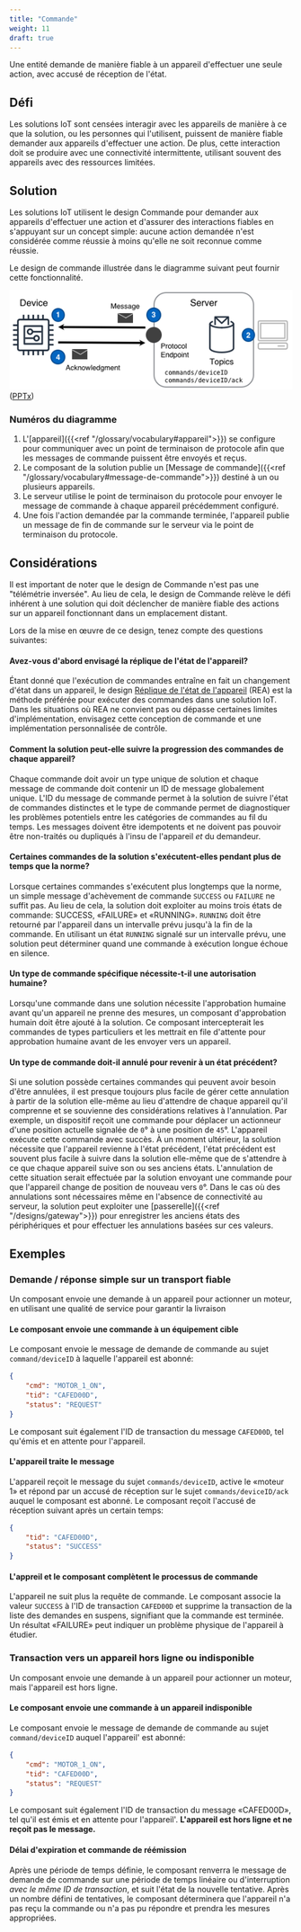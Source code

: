 ```yaml
---
title: "Commande"
weight: 11
draft: true
---
```

<!-- {{< synopsis-command >}}
-->

Une entité demande de manière fiable à un appareil d'effectuer une seule action, avec accusé de réception de l'état.
<!--more-->

## Défi

Les solutions IoT sont censées interagir avec les appareils de manière à ce que la solution, ou les personnes qui l'utilisent, puissent de manière fiable demander aux appareils d'effectuer une action. De plus, cette interaction doit se produire avec une connectivité intermittente, utilisant souvent des appareils avec des ressources limitées.

## Solution

Les solutions IoT utilisent le design Commande pour demander aux appareils d'effectuer une action et d'assurer des interactions fiables en s'appuyant sur un concept simple: aucune action demandée n'est considérée comme réussie à moins qu'elle ne soit reconnue comme réussie.

Le design de commande illustrée dans le diagramme suivant peut fournir cette fonctionnalité.

![Design de commande](command.png) ([PPTx](/designs/iot-atlas-patterns.pptx))

### Numéros du diagramme

1. L'[appareil]({{<ref "/glossary/vocabulary#appareil">}}) se configure pour communiquer avec un point de terminaison de protocole afin que les messages de commande puissent être envoyés et reçus.
2. Le composant de la solution publie un [Message de commande]({{<ref "/glossary/vocabulary#message-de-commande">}}) destiné à un ou plusieurs appareils.
3. Le serveur utilise le point de terminaison du protocole pour envoyer le message de commande à chaque appareil précédemment configuré.
4. Une fois l'action demandée par la commande terminée, l'appareil publie un message de fin de commande sur le serveur via le point de terminaison du protocole.

## Considérations

Il est important de noter que le design de Commande n'est pas une "télémétrie inversée". Au lieu de cela, le design de Commande relève le défi inhérent à une solution qui doit déclencher de manière fiable des actions sur un appareil fonctionnant dans un emplacement distant.

Lors de la mise en œuvre de ce design, tenez compte des questions suivantes:

#### Avez-vous d'abord envisagé la réplique de l'état de l'appareil?

Étant donné que l'exécution de commandes entraîne en fait un changement d'état dans un appareil, le design [Réplique de l'état de l'appareil](/fr/designs/device_state_replica/) (REA) est la méthode préférée pour exécuter des commandes dans une solution IoT. Dans les situations où REA ne convient pas ou dépasse certaines limites d'implémentation, envisagez cette conception de commande et une implémentation personnalisée de contrôle.

#### Comment la solution peut-elle suivre la progression des commandes de chaque appareil?
Chaque commande doit avoir un type unique de solution et chaque message de commande doit contenir un ID de message globalement unique. L'ID du message de commande permet à la solution de suivre l'état de commandes distinctes et le type de commande permet de diagnostiquer les problèmes potentiels entre les catégories de commandes au fil du temps. Les messages doivent être idempotents et ne doivent pas pouvoir être non-traités ou dupliqués à l'insu de l'appareil *et* du demandeur.

#### Certaines commandes de la solution s'exécutent-elles pendant plus de temps que la norme?
Lorsque certaines commandes s'exécutent plus longtemps que la norme, un simple message d'achèvement de commande `SUCCESS` ou `FAILURE` ne suffit pas. Au lieu de cela, la solution doit exploiter au moins trois états de commande: SUCCESS, «FAILURE» et «RUNNING». `RUNNING` doit être retourné par l'appareil dans un intervalle prévu jusqu'à la fin de la commande. En utilisant un état `RUNNING` signalé sur un intervalle prévu, une solution peut déterminer quand une commande à exécution longue échoue en silence.  

#### Un type de commande spécifique nécessite-t-il une autorisation humaine?
Lorsqu'une commande dans une solution nécessite l'approbation humaine avant qu'un appareil ne prenne des mesures, un composant d'approbation humain doit être ajouté à la solution. Ce composant intercepterait les commandes de types particuliers et les mettrait en file d'attente pour approbation humaine avant de les envoyer vers un appareil.

#### Un type de commande doit-il annulé pour revenir à un état précédent?
Si une solution possède certaines commandes qui peuvent avoir besoin d'être annulées, il est presque toujours plus facile de gérer cette annulation à partir de la solution elle-même au lieu d'attendre de chaque appareil qu'il comprenne et se souvienne des considérations relatives à l'annulation. Par exemple, un dispositif reçoit une commande pour déplacer un actionneur d'une position actuelle signalée de `0`&#176; à une position de `45`&#176;. L'appareil exécute cette commande avec succès. À un moment ultérieur, la solution nécessite que l'appareil revienne à l'état précédent, l'état précédent est souvent plus facile à suivre dans la solution elle-même que de s'attendre à ce que chaque appareil suive son ou ses anciens états. L'annulation de cette situation serait effectuée par la solution envoyant une commande pour que l'appareil change de position de nouveau vers `0`&#176;. 
Dans le cas où des annulations sont nécessaires même en l'absence de connectivité au serveur, la solution peut exploiter une [passerelle]({{<ref "/designs/gateway">}}) pour enregistrer les anciens états des périphériques et pour effectuer les annulations basées sur ces valeurs. 

## Exemples

### Demande / réponse simple sur un transport fiable
Un composant envoie une demande à un appareil pour actionner un moteur, en utilisant une qualité de service pour garantir la livraison

#### Le composant envoie une commande à un équipement cible
Le composant envoie le message de demande de commande au sujet `command/deviceID` à laquelle l'appareil est abonné:

```json
{
    "cmd": "MOTOR_1_ON",
    "tid": "CAFED00D",
    "status": "REQUEST"
}
```

Le composant suit également l'ID de transaction du message `CAFED00D`, tel qu'émis et en attente pour l'appareil.

#### L'appareil traite le message
L'appareil reçoit le message du sujet `commands/deviceID`, active le «moteur 1» et répond par un accusé de réception sur le sujet `commands/deviceID/ack` auquel le composant est abonné. Le composant reçoit l'accusé de réception suivant après un certain temps:

```json
{
    "tid": "CAFED00D",
    "status": "SUCCESS"
}
```

#### L'appreil et le composant complètent le processus de commande

L'appareil ne suit plus la requête de commande. Le composant associe la valeur `SUCCESS` à l'ID de transaction `CAFED00D` et supprime la transaction de la liste des demandes en suspens, signifiant que la commande est terminée. Un résultat «FAILURE» peut indiquer un problème physique de l'appareil à étudier.

### Transaction vers un appareil hors ligne ou indisponible
Un composant envoie une demande à un appareil pour actionner un moteur, mais l'appareil est hors ligne.

#### Le composant envoie une commande à un appareil indisponible
Le composant envoie le message de demande de commande au sujet `command/deviceID` auquel l'appareil' est abonné:

```json
{
    "cmd": "MOTOR_1_ON",
    "tid": "CAFED00D",
    "status": "REQUEST"
}
```

Le composant suit également l'ID de transaction du message «CAFED00D», tel qu'il est émis et en attente pour l'appareil'. **L'appareil est hors ligne et ne reçoit pas le message.**

#### Délai d'expiration et commande de réémission

Après une période de temps définie, le composant renverra le message de demande de commande sur une période de temps linéaire ou d'interruption *avec le même ID de transaction*, et suit l'état de la nouvelle tentative. Après un nombre défini de tentatives, le composant déterminera que l'appareil n'a pas reçu la commande ou n'a pas pu répondre et prendra les mesures appropriées.